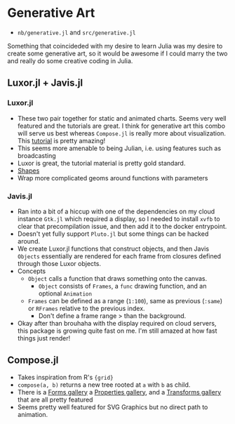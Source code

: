 # Generative Art

* `nb/generative.jl` and `src/generative.jl`

Something that coincideded with my desire to learn Julia was my desire to create
some generative art, so it would be awesome if I could marry the two and really
do some creative coding in Julia.

## Luxor.jl + Javis.jl

### Luxor.jl

* These two pair together for static and animated charts. Seems very well 
  featured and the tutorials are great. I think for generative art this combo
  will serve us best whereas `Compose.jl` is really more about visualization.
  This [tutorial](http://juliagraphics.github.io/Luxor.jl/stable/tutorial/) is
  pretty amazing!
* This seems more amenable to being Julian, i.e. using features such as 
  broadcasting 
* Luxor is great, the tutorial material is pretty gold standard.
* [Shapes](http://juliagraphics.github.io/Luxor.jl/stable/simplegraphics/)
* Wrap more complicated geoms around functions with parameters

### Javis.jl

* Ran into a bit of a hiccup with one of the dependencies on my cloud instance 
  `Gtk.jl` which required a display, so I needed to install `xvfb` to clear that
  precompilation issue, and then add it to the docker entrypoint.
* Doesn't yet fully support `Pluto.jl` but some things can be hacked around.
* We create Luxor.jl functions that construct objects, and then 
  Javis `Objects` essentially are rendered for each frame from 
  closures defined through those Luxor objects.
* Concepts
  * `Object` calls a function that draws something onto the canvas.
    * `Object` consists of `Frames`, a `func` drawing function, and an
      optional `Animation`
  * `Frames` can be defined as a range (`1:100`), same as previous (`:same`) or
    `RFrames` relative to the previous index.
    * Don't define a frame range > than the background.
* Okay after than brouhaha with the display required on cloud servers, this 
  package is growing quite fast on me. I'm still amazed at how fast things
  just render!

## Compose.jl

* Takes inspiration from R's `{grid}`
* `compose(a, b)` returns a new tree rooted at `a` with `b` as child.
* There is a [Forms gallery](https://giovineitalia.github.io/Compose.jl/latest/gallery/forms/#forms_gallery)
  a [Properties gallery](https://giovineitalia.github.io/Compose.jl/latest/gallery/properties/), and 
  a [Transforms gallery](https://giovineitalia.github.io/Compose.jl/latest/gallery/transforms/) that 
  are all pretty featured 
* Seems pretty well featured for SVG Graphics but no direct path to animation.